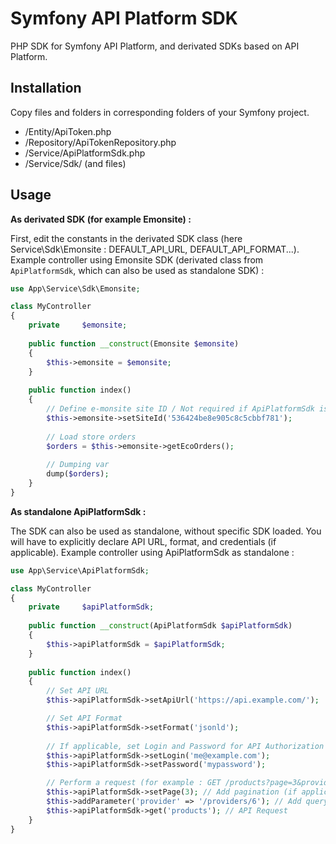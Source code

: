 # Symfony API Platform SDK

PHP SDK for Symfony API Platform, and derivated SDKs based on API Platform.

## Installation

Copy files and folders in corresponding folders of your Symfony project.

- /Entity/ApiToken.php
- /Repository/ApiTokenRepository.php
- /Service/ApiPlatformSdk.php
- /Service/Sdk/ (and files)

## Usage

**As derivated SDK (for example Emonsite) :**

First, edit the constants in the derivated SDK class (here Service\Sdk\Emonsite : DEFAULT_API_URL, DEFAULT_API_FORMAT...).
Example controller using Emonsite SDK (derivated class from `ApiPlatformSdk`, which can also be used as standalone SDK) :

```php
use App\Service\Sdk\Emonsite;

class MyController
{
	private     $emonsite;
	
	public function __construct(Emonsite $emonsite)
	{
		$this->emonsite = $emonsite;
	}
	
	public function index()
	{
		// Define e-monsite site ID / Not required if ApiPlatformSdk is used as standalone
		$this->emonsite->setSiteId('536424be8e905c8c5cbbf781');
		
		// Load store orders
		$orders = $this->emonsite->getEcoOrders();
		
		// Dumping var
		dump($orders);
	}
}
```

**As standalone ApiPlatformSdk :**

The SDK can also be used as standalone, without specific SDK loaded. You will have to explicitly declare API URL, format, and credentials (if applicable).
Example controller using ApiPlatformSdk as standalone :

```php
use App\Service\ApiPlatformSdk;

class MyController
{
	private     $apiPlatformSdk;
	
	public function __construct(ApiPlatformSdk $apiPlatformSdk)
	{
		$this->apiPlatformSdk = $apiPlatformSdk;
	}
	
	public function index()
	{
		// Set API URL
		$this->apiPlatformSdk->setApiUrl('https://api.example.com/');

		// Set API Format
		$this->apiPlatformSdk->setFormat('jsonld');
		
		// If applicable, set Login and Password for API Authorization
		$this->apiPlatformSdk->setLogin('me@example.com');
		$this->apiPlatformSdk->setPassword('mypassword');

		// Perform a request (for example : GET /products?page=3&provider=/providers/6)
		$this->apiPlatformSdk->setPage(3); // Add pagination (if applicable)
		$this->addParameter('provider' => '/providers/6'); // Add query string parameter ?provider=/providers/6
		$this->apiPlatformSdk->get('products'); // API Request
	}
}
```
